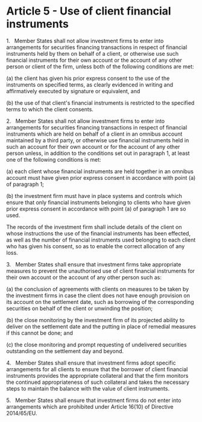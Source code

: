# Article 5 - Use of client financial instruments


1.   Member States shall not allow investment firms to enter into arrangements for securities financing transactions in respect of financial instruments held by them on behalf of a client, or otherwise use such financial instruments for their own account or the account of any other person or client of the firm, unless both of the following conditions are met:

(a) the client has given his prior express consent to the use of the instruments on specified terms, as clearly evidenced in writing and affirmatively executed by signature or equivalent, and

(b) the use of that client's financial instruments is restricted to the specified terms to which the client consents.

2.   Member States shall not allow investment firms to enter into arrangements for securities financing transactions in respect of financial instruments which are held on behalf of a client in an omnibus account maintained by a third party, or otherwise use financial instruments held in such an account for their own account or for the account of any other person unless, in addition to the conditions set out in paragraph 1, at least one of the following conditions is met:

(a) each client whose financial instruments are held together in an omnibus account must have given prior express consent in accordance with point (a) of paragraph 1;

(b) the investment firm must have in place systems and controls which ensure that only financial instruments belonging to clients who have given prior express consent in accordance with point (a) of paragraph 1 are so used.

The records of the investment firm shall include details of the client on whose instructions the use of the financial instruments has been effected, as well as the number of financial instruments used belonging to each client who has given his consent, so as to enable the correct allocation of any loss.

3.   Member States shall ensure that investment firms take appropriate measures to prevent the unauthorised use of client financial instruments for their own account or the account of any other person such as:

(a) the conclusion of agreements with clients on measures to be taken by the investment firms in case the client does not have enough provision on its account on the settlement date, such as borrowing of the corresponding securities on behalf of the client or unwinding the position;

(b) the close monitoring by the investment firm of its projected ability to deliver on the settlement date and the putting in place of remedial measures if this cannot be done; and

(c) the close monitoring and prompt requesting of undelivered securities outstanding on the settlement day and beyond.

4.   Member States shall ensure that investment firms adopt specific arrangements for all clients to ensure that the borrower of client financial instruments provides the appropriate collateral and that the firm monitors the continued appropriateness of such collateral and takes the necessary steps to maintain the balance with the value of client instruments.

5.   Member States shall ensure that investment firms do not enter into arrangements which are prohibited under Article 16(10) of Directive 2014/65/EU.
